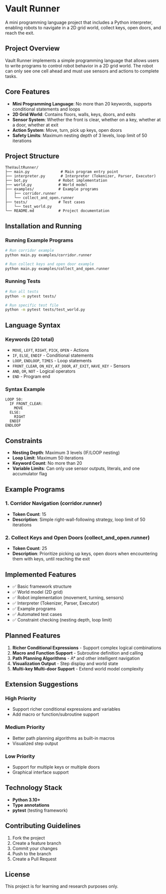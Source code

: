 # Vault Runner

A mini programming language project that includes a Python interpreter, enabling robots to navigate in a 2D grid world, collect keys, open doors, and reach the exit.

## Project Overview

Vault Runner implements a simple programming language that allows users to write programs to control robot behavior in a 2D grid world. The robot can only see one cell ahead and must use sensors and actions to complete tasks.

## Core Features

- **Mini Programming Language**: No more than 20 keywords, supports conditional statements and loops
- **2D Grid World**: Contains floors, walls, keys, doors, and exits
- **Sensor System**: Whether the front is clear, whether on a key, whether at a door, whether at exit
- **Action System**: Move, turn, pick up keys, open doors
- **Safety Limits**: Maximum nesting depth of 3 levels, loop limit of 50 iterations

## Project Structure

```
TheVaultRunner/
├── main.py              # Main program entry point
├── interpreter.py       # Interpreter (Tokenizer, Parser, Executor)
├── bot.py              # Robot implementation
├── world.py            # World model
├── examples/           # Example programs
│   ├── corridor.runner
│   └── collect_and_open.runner
├── tests/              # Test cases
│   └── test_world.py
└── README.md           # Project documentation
```

## Installation and Running

### Running Example Programs

```bash
# Run corridor example
python main.py examples/corridor.runner

# Run collect keys and open door example
python main.py examples/collect_and_open.runner
```

### Running Tests

```bash
# Run all tests
python -m pytest tests/

# Run specific test file
python -m pytest tests/test_world.py
```

## Language Syntax

### Keywords (20 total)
- `MOVE`, `LEFT`, `RIGHT`, `PICK`, `OPEN` - Actions
- `IF`, `ELSE`, `ENDIF` - Conditional statements
- `LOOP`, `ENDLOOP`, `TIMES` - Loop statements
- `FRONT_CLEAR`, `ON_KEY`, `AT_DOOR`, `AT_EXIT`, `HAVE_KEY` - Sensors
- `AND`, `OR`, `NOT` - Logical operators
- `END` - Program end

### Syntax Example

```
LOOP 50:
  IF FRONT_CLEAR:
    MOVE
  ELSE:
    RIGHT
  ENDIF
ENDLOOP
```

## Constraints

- **Nesting Depth**: Maximum 3 levels (IF/LOOP nesting)
- **Loop Limit**: Maximum 50 iterations
- **Keyword Count**: No more than 20
- **Variable Limits**: Can only use sensor outputs, literals, and one accumulator flag

## Example Programs

### 1. Corridor Navigation (corridor.runner)
- **Token Count**: 15
- **Description**: Simple right-wall-following strategy, loop limit of 50 iterations

### 2. Collect Keys and Open Doors (collect_and_open.runner)
- **Token Count**: 25
- **Description**: Prioritize picking up keys, open doors when encountering them with keys, until reaching the exit

## Implemented Features

- ✅ Basic framework structure
- ✅ World model (2D grid)
- ✅ Robot implementation (movement, turning, sensors)
- ✅ Interpreter (Tokenizer, Parser, Executor)
- ✅ Example programs
- ✅ Automated test cases
- ✅ Constraint checking (nesting depth, loop limit)

## Planned Features

1. **Richer Conditional Expressions** - Support complex logical combinations
2. **Macro and Function Support** - Subroutine definition and calling
3. **Path Planning Algorithms** - A* and other intelligent navigation
4. **Visualization Output** - Step display and world state
5. **Multi-key Multi-door Support** - Extend world model complexity

## Extension Suggestions

### High Priority
- Support richer conditional expressions and variables
- Add macro or function/subroutine support

### Medium Priority
- Better path planning algorithms as built-in macros
- Visualized step output

### Low Priority
- Support for multiple keys or multiple doors
- Graphical interface support

## Technology Stack

- **Python 3.10+**
- **Type annotations**
- **pytest** (testing framework)

## Contributing Guidelines

1. Fork the project
2. Create a feature branch
3. Commit your changes
4. Push to the branch
5. Create a Pull Request

## License

This project is for learning and research purposes only. 